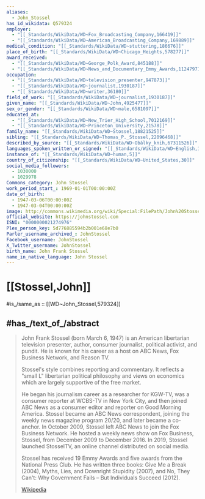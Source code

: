 ```yaml
---
aliases:
  - John_Stossel
has_id_wikidata: Q579324
employer:
  - "[[_Standards/WikiData/WD~Fox_Broadcasting_Company,166419]]"
  - "[[_Standards/WikiData/WD~American_Broadcasting_Company,169889]]"
medical_condition: "[[_Standards/WikiData/WD~stuttering,186676]]"
place_of_birth: "[[_Standards/WikiData/WD~Chicago_Heights,578277]]"
award_received:
  - "[[_Standards/WikiData/WD~George_Polk_Award,845188]]"
  - "[[_Standards/WikiData/WD~News_and_Documentary_Emmy_Awards,11247971]]"
occupation:
  - "[[_Standards/WikiData/WD~television_presenter,947873]]"
  - "[[_Standards/WikiData/WD~journalist,1930187]]"
  - "[[_Standards/WikiData/WD~writer,36180]]"
field_of_work: "[[_Standards/WikiData/WD~journalist,1930187]]"
given_name: "[[_Standards/WikiData/WD~John,4925477]]"
sex_or_gender: "[[_Standards/WikiData/WD~male,6581097]]"
educated_at:
  - "[[_Standards/WikiData/WD~New_Trier_High_School,7012169]]"
  - "[[_Standards/WikiData/WD~Princeton_University,21578]]"
family_name: "[[_Standards/WikiData/WD~Stossel,18821525]]"
sibling: "[[_Standards/WikiData/WD~Thomas_P._Stossel,22096468]]"
described_by_source: "[[_Standards/WikiData/WD~Obálky_knih,67311526]]"
languages_spoken_written_or_signed: "[[_Standards/WikiData/WD~English,1860]]"
instance_of: "[[_Standards/WikiData/WD~human,5]]"
country_of_citizenship: "[[_Standards/WikiData/WD~United_States,30]]"
social_media_followers:
  - 1030000
  - 1029978
Commons_category: John Stossel
work_period_start_: 1969-01-01T00:00:00Z
date_of_birth:
  - 1947-03-06T00:00:00Z
  - 1947-03-04T00:00:00Z
image: http://commons.wikimedia.org/wiki/Special:FilePath/John%20Stossel%20by%20Gage%20Skidmore%202.jpg
official_website: https://johnstossel.com
ISNI: "0000000021274976"
Plex_person_key: 5d776885594b2b001e68e7b0
Parler_username_archived_: JohnStossel
Facebook_username: JohnStossel
X_Twitter_username: JohnStossel
birth_name: John Frank Stossel
name_in_native_language: John Stossel
---
```


# [[Stossel,John]] 

#is_/same_as :: [[WD~John_Stossel,579324]] 

## #has_/text_of_/abstract 

> John Frank Stossel (born March 6, 1947) is an American libertarian television presenter, 
> author, consumer journalist, political activist, and pundit. 
> He is known for his career as a host on ABC News, Fox Business Network, and Reason TV.
>
> Stossel's style combines reporting and commentary. 
> It reflects a "small L" libertarian political philosophy 
> and views on economics which are largely supportive of the free market. 
> 
> He began his journalism career as a researcher for KGW-TV, was a consumer reporter at WCBS-TV in New York City, and then joined ABC News as a consumer editor and reporter on Good Morning America. Stossel became an ABC News correspondent, joining the weekly news magazine program 20/20, and later became a co-anchor. In October 2009, Stossel left ABC News to join the Fox Business Network. He hosted a weekly news show on Fox Business, Stossel, from December 2009 to December 2016. In 2019, Stossel launched StosselTV, an online channel distributed on social media.
>
> Stossel has received 19 Emmy Awards and five awards from the National Press Club. He has written three books: Give Me a Break (2004), Myths, Lies, and Downright Stupidity (2007), and No, They Can't: Why Government Fails – But Individuals Succeed (2012).
>
> [Wikipedia](https://en.wikipedia.org/wiki/John%20Stossel) 

